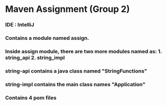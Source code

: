 # Maven Assignment (Group 2)
### IDE : IntelliJ
### Contains a module named assign. 
### Inside assign module, there are two more modules named as: 1. string_api 2. string_impl
### string-api contains a java class named "StringFunctions"
### string-impl contains the main class names "Application"
### Contains 4 pom files
